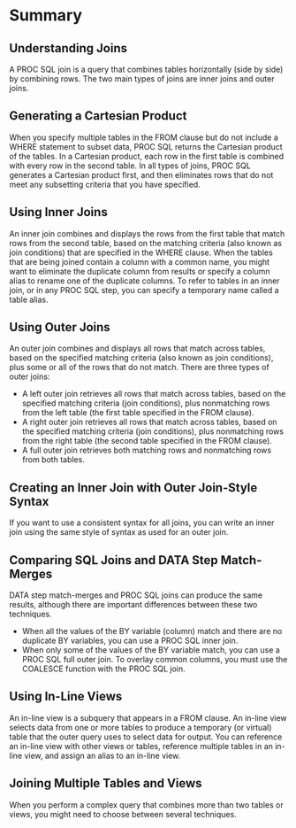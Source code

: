 # Summary

## Understanding Joins
A PROC SQL join is a query that combines tables horizontally (side by side) by combining rows. The two main types of joins are inner joins and outer joins.

## Generating a Cartesian Product
When you specify multiple tables in the FROM clause but do not include a WHERE statement to subset data, PROC SQL returns the Cartesian product of the tables. In a Cartesian product, each row in the first table is combined with every row in the second table. In all types of joins, PROC SQL generates a Cartesian product first, and then eliminates rows that do not meet any subsetting criteria that you have specified.

## Using Inner Joins
An inner join combines and displays the rows from the first table that match rows from the second table, based on the matching criteria (also known as join conditions) that are specified in the WHERE clause. When the tables that are being joined contain a column with a common name, you might want to eliminate the duplicate column from results or specify a column alias to rename one of the duplicate columns. To refer to tables in an inner join, or in any PROC SQL step, you can specify a temporary name called a table alias.

## Using Outer Joins
An outer join combines and displays all rows that match across tables, based on the specified matching criteria (also known as join conditions), plus some or all of the rows that do not match. There are three types of outer joins:
- A left outer join retrieves all rows that match across tables, based on the specified matching criteria (join conditions), plus nonmatching rows from the left table (the first table specified in the FROM clause).
- A right outer join retrieves all rows that match across tables, based on the specified matching criteria (join conditions), plus nonmatching rows from the right table (the second table specified in the FROM clause).
- A full outer join retrieves both matching rows and nonmatching rows from both tables.

## Creating an Inner Join with Outer Join-Style Syntax
If you want to use a consistent syntax for all joins, you can write an inner join using the same style of syntax as used for an outer join.

## Comparing SQL Joins and DATA Step Match-Merges
DATA step match-merges and PROC SQL joins can produce the same results, although there are important differences between these two techniques.
- When all the values of the BY variable (column) match and there are no duplicate BY variables, you can use a PROC SQL inner join.
- When only some of the values of the BY variable match, you can use a PROC SQL full outer join. To overlay common columns, you must use the COALESCE function with the PROC SQL join.

## Using In-Line Views
An in-line view is a subquery that appears in a FROM clause. An in-line view selects data from one or more tables to produce a temporary (or virtual) table that the outer query uses to select data for output. You can reference an in-line view with other views or tables, reference multiple tables in an in-line view, and assign an alias to an in-line view.

## Joining Multiple Tables and Views
When you perform a complex query that combines more than two tables or views, you might need to choose between several techniques.
